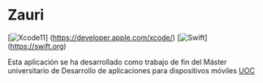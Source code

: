 # Zauri

[![Xcode11](https://img.shields.io/badge/Xcode-11-blue.svg)] (https://developer.apple.com/xcode/) [![Swift](https://img.shields.io/badge/Swift-5-orange)] (https://swift.org)

Esta aplicación se ha desarrollado como trabajo de fin del Máster universitario de Desarrollo de aplicaciones para dispositivos móviles [UOC](https://www.uoc.edu/portal/es/index.html)

